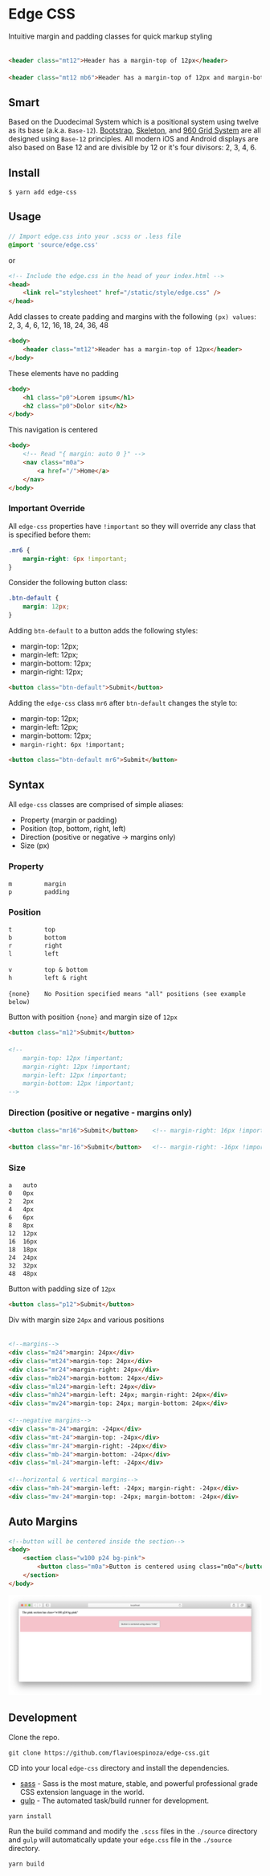 # Edge CSS

Intuitive margin and padding classes for quick markup styling

```html

<header class="mt12">Header has a margin-top of 12px</header>

<header class="mt12 mb6">Header has a margin-top of 12px and margin-bottom of 6px</header>
```

## Smart

Based on the Duodecimal System which is a positional system using twelve as its base (a.k.a. `Base-12`). [Bootstrap](https://getbootstrap.com/), [Skeleton](http://getskeleton.com/), and [960 Grid System](https://960.gs/) are all designed using `Base-12` principles. All modern iOS and Android displays are also based on Base 12 and are divisible by 12 or it's four divisors: 2, 3, 4, 6.

## Install

```shell
$ yarn add edge-css
```

## Usage

```scss
// Import edge.css into your .scss or .less file
@import 'source/edge.css'
```

or

```html
<!-- Include the edge.css in the head of your index.html -->
<head>
    <link rel="stylesheet" href="/static/style/edge.css" />
</head>
```

Add classes to create padding and margins with the following `(px) values`: 2, 3, 4, 6, 12, 16, 18, 24, 36, 48

```html
<body>
    <header class="mt12">Header has a margin-top of 12px</header>
</body>
```

These elements have no padding

```html
<body>
    <h1 class="p0">Lorem ipsum</h1>
    <h2 class="p0">Dolor sit</h2>
</body>
```

This navigation is centered

```html
<body>
    <!-- Read "{ margin: auto 0 }" -->
    <nav class="m0a">
        <a href="/">Home</a>
    </nav>
</body>
```

### Important Override
All `edge-css` properties have `!important` so they will override any class that is specified before them:

```css
.mr6 {
    margin-right: 6px !important;
}
```

Consider the following button class:
```css
.btn-default {
    margin: 12px;
}
```

Adding `btn-default` to a button adds the following styles:
- margin-top: 12px;
- margin-left: 12px;
- margin-bottom: 12px;
- margin-right: 12px;

```html
<button class="btn-default">Submit</button>
```


Adding the `edge-css` class `mr6` after `btn-default` changes the style to:
- margin-top: 12px;
- margin-left: 12px;
- margin-bottom: 12px;
- `margin-right: 6px !important;`

```html
<button class="btn-default mr6">Submit</button>
```

## Syntax
All `edge-css` classes are comprised of simple aliases:
- Property (margin or padding)
- Position (top, bottom, right, left)
- Direction (positive or negative -> margins only)
- Size (px)

### Property

```shell
m         margin
p         padding
```

### Position

```shell
t         top
b         bottom
r         right
l         left

v         top & bottom
h         left & right

{none}    No Position specified means "all" positions (see example below)
```

Button with position `{none}` and margin size of `12px`
```html
<button class="m12">Submit</button>    

<!-- 
    margin-top: 12px !important; 
    margin-right: 12px !important; 
    margin-left: 12px !important; 
    margin-bottom: 12px !important;
-->
```

### Direction (positive or negative - margins only)

```html
<button class="mr16">Submit</button>    <!-- margin-right: 16px !important; -->

<button class="mr-16">Submit</button>   <!-- margin-right: -16px !important; -->
```

### Size

```shell
a   auto
0   0px
2   2px
4   4px
6   6px
8   8px
12  12px
16  16px
18  18px
24  24px
32  32px
48  48px
```

Button with padding size of `12px`
```html
<button class="p12">Submit</button>
```

Div with margin size `24px` and various positions
```html

<!--margins-->
<div class="m24">margin: 24px</div>
<div class="mt24">margin-top: 24px</div>
<div class="mr24">margin-right: 24px</div>
<div class="mb24">margin-bottom: 24px</div>
<div class="ml24">margin-left: 24px</div>
<div class="mh24">margin-left: 24px; margin-right: 24px</div>
<div class="mv24">margin-top: 24px; margin-bottom: 24px</div>

<!--negative margins-->
<div class="m-24">margin: -24px</div>
<div class="mt-24">margin-top: -24px</div>
<div class="mr-24">margin-right: -24px</div>
<div class="mb-24">margin-bottom: -24px</div>
<div class="ml-24">margin-left: -24px</div>

<!--horizontal & vertical margins-->
<div class="mh-24">margin-left: -24px; margin-right: -24px</div>
<div class="mv-24">margin-top: -24px; margin-bottom: -24px</div>
```

## Auto Margins

```html
<!--button will be centered inside the section-->
<body>
    <section class="w100 p24 bg-pink">
        <button class="m0a">Button is centered using class="m0a"</button>
    </section>
</body>

```
![docs/assets/img/magin-0-auto.png](docs/assets/img/magin-0-auto.png)

## Development

Clone the repo.
```shell
git clone https://github.com/flavioespinoza/edge-css.git
```

CD into your local `edge-css` directory and install the dependencies.
-   [sass] - Sass is the most mature, stable, and powerful professional grade CSS extension language in the world.
-   [gulp] - The automated task/build runner for development.

```shell
yarn install
```

Run the build command and modify the `.scss` files in the `./source` directory and `gulp` will automatically update your `edge.css` file in the `./source` directory.
```shell
yarn build
```


[sass]: http://sass-lang.com/install
[gulp]: https://github.com/gulpjs/gulp/blob/master/docs/getting-started.md
